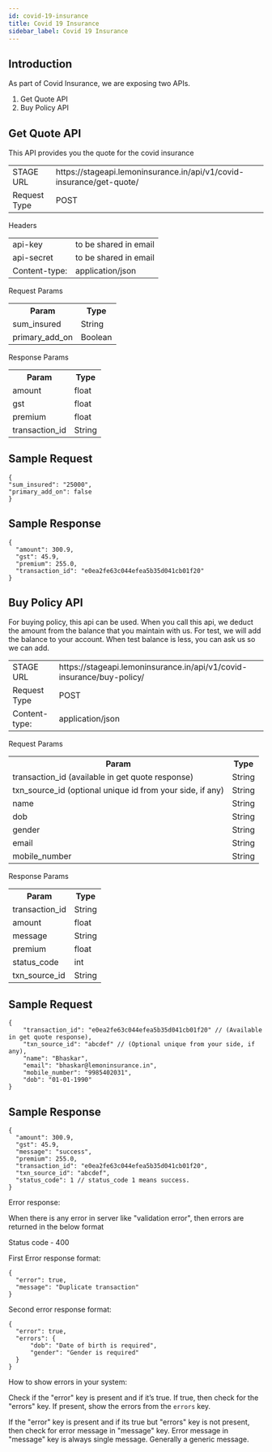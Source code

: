 ```yaml
---
id: covid-19-insurance
title: Covid 19 Insurance
sidebar_label: Covid 19 Insurance
---
```




## Introduction

As part of Covid Insurance, we are exposing two APIs.

1. Get Quote API
2. Buy Policy API

## Get Quote API

This API provides you the quote for the covid insurance



<table>
<tr>
<td> STAGE URL </td>
<td> https://stageapi.lemoninsurance.in/api/v1/covid-insurance/get-quote/ </td>
</tr>

<tr>
    <td>Request Type</td>
    <td>POST</td>
</tr>


</table>

Headers

<table>
<tr>
<td> api-key </td>
<td> to be shared in email </td>
</tr>

<tr>
    <td>api-secret</td>
    <td>to be shared in email</td>
</tr>
<tr>
    <td>Content-type:</td>
    <td>application/json</td>
</tr>

</table>

Request Params

<table>
    <tr><th>Param</th><th>Type</th>
    </tr>
    <tr><td>sum_insured</td> <td>String</td>
    </tr>
    <tr> <td>primary_add_on</td> <td>Boolean</td>
    </tr>
    
    
</table>

Response Params

<table>
    <tr><th>Param</th><th>Type</th>
    </tr>
    <tr><td>amount</td> <td>float</td>
    </tr>
    <tr> <td>gst</td> <td>float</td>
    </tr>
    <tr> <td>premium</td> <td>float</td>
    </tr>
    <tr> <td>transaction_id</td> <td>String</td>
    </tr>
    
    
    
    
</table>

## Sample Request

```
{
"sum_insured": "25000",
"primary_add_on": false
}
```

## Sample Response

```
{
  "amount": 300.9,
  "gst": 45.9,
  "premium": 255.0,
  "transaction_id": "e0ea2fe63c044efea5b35d041cb01f20"
}

```

    



## Buy Policy API

For buying policy, this api can be used. When you call this api, we deduct the amount from the balance that you maintain with us. For test, we will add the balance to your account. When test balance is less, you can ask us so we can add. 


<table>
<tr>
<td> STAGE URL </td>
<td> https://stageapi.lemoninsurance.in/api/v1/covid-insurance/buy-policy/ </td>
</tr>

<tr>
    <td>Request Type</td>
    <td>POST</td>
</tr>
<tr>
    <td>Content-type:</td>
    <td>application/json</td>
</tr>

</table>


Request Params

<table>
    <tr><th>Param</th><th>Type</th>
    </tr>
    <tr><td>transaction_id (available in get quote response)</td> <td>String</td>
    </tr>
    <tr> <td>txn_source_id (optional unique id from your side, if any)</td> <td>String</td>
    </tr>
    <tr> <td>name</td> <td>String</td>
    </tr>
    <tr> <td>dob</td> <td>String</td>
    </tr>
    <tr> <td>gender</td> <td>String</td>
    </tr>       
    <tr> <td>email</td> <td>String</td>
    </tr>
    <tr> <td>mobile_number</td> <td>String</td>
    </tr>
 
    
    
    
    
</table>

Response Params


<table>
    <tr><th>Param</th><th>Type</th>
    </tr>
    <tr> <td>transaction_id</td> <td>String</td>
    </tr>
    <tr><td>amount</td> <td>float</td>
    </tr>
    <tr><td>message</td> <td>String</td>
    </tr>
    <tr><td>premium</td> <td>float</td>
    </tr>
    <tr><td>status_code</td> <td>int</td>
    </tr>
    <tr><td>txn_source_id</td> <td>String</td>
    </tr>

</table>


## Sample Request

```
{
    "transaction_id": "e0ea2fe63c044efea5b35d041cb01f20" // (Available in get quote response),
    "txn_source_id": "abcdef" // (Optional unique from your side, if any),
    "name": "Bhaskar",
    "email": "bhaskar@lemoninsurance.in",
    "mobile_number": "9985402031",
    "dob": "01-01-1990"
}

```
## Sample Response

```
{
  "amount": 300.9,
  "gst": 45.9,
  "message": "success",
  "premium": 255.0,
  "transaction_id": "e0ea2fe63c044efea5b35d041cb01f20",
  "txn_source_id": "abcdef",
  "status_code": 1 // status_code 1 means success. 
}

```

Error response:

When there is any error in server like "validation error", then errors are returned in the below format

Status code - 400

First Error response format:

```
{
  "error": true,
  "message": "Duplicate transaction"
}
```
 
Second error response format:

```
{
  "error": true,
  "errors": {
      "dob": "Date of birth is required",
      "gender": "Gender is required"
  }
}
```

How to show errors in your system:

Check if the "error" key is present and if it’s true. If true, then check for the "errors" key. If present, show the errors from the `errors` key.

If the "error" key is present and if its true but "errors" key is not present, then check for error message in "message" key. Error message in "message" key is always single message. Generally a generic message.
